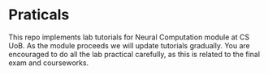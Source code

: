 # Praticals
This repo implements lab tutorials for Neural Computation module at CS UoB. As the module proceeds we will update tutorials gradually. You are encouraged to do all the lab practical carefully, as this is related to the final exam and courseworks.

